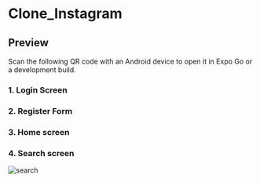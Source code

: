 # Clone_Instagram
## Preview

Scan the following QR code with an Android device to open it in Expo Go or a development build.


### 1. Login Screen



### 2. Register Form

### 3. Home screen


### 4. Search screen
![search](https://github.com/Khuongdev94/CloneIstagram/assets/132865865/5d8baa70-caf3-4c24-a4d1-d155446f222a)

